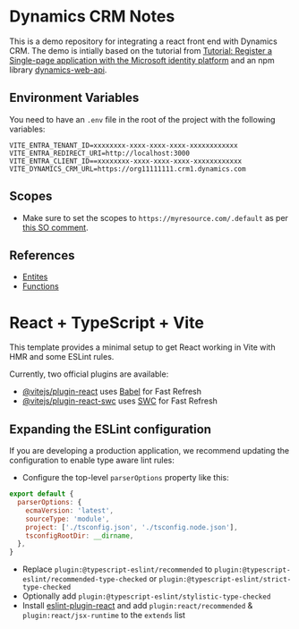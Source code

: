 # Dynamics CRM Notes

This is a demo repository for integrating a react front end with Dynamics CRM. The demo is intially based on the tutorial from [Tutorial: Register a Single-page application with the Microsoft identity platform](https://learn.microsoft.com/en-us/entra/identity-platform/tutorial-single-page-app-react-register-app) and an npm library [dynamics-web-api](https://www.npmjs.com/package/dynamics-web-api).

## Environment Variables

You need to have an `.env` file in the root of the project with the following variables:

```env
VITE_ENTRA_TENANT_ID=xxxxxxxx-xxxx-xxxx-xxxx-xxxxxxxxxxxx
VITE_ENTRA_REDIRECT_URI=http://localhost:3000
VITE_ENTRA_CLIENT_ID==xxxxxxxx-xxxx-xxxx-xxxx-xxxxxxxxxxxx
VITE_DYNAMICS_CRM_URL=https://org11111111.crm1.dynamics.com
```

## Scopes

- Make sure to set the scopes to `https://myresource.com/.default` as per [this SO comment](https://stackoverflow.com/questions/53552146/how-to-specify-resource-uri-when-acquiring-access-token-for-azure-ad-v2-endpoint/53552517#53552517).


## References

- [Entites](https://learn.microsoft.com/en-us/power-apps/developer/data-platform/webapi/reference/entitytypes?view=dataverse-latest)
- [Functions](https://learn.microsoft.com/en-us/power-apps/developer/data-platform/webapi/reference/functions?view=dataverse-latest)

# React + TypeScript + Vite

This template provides a minimal setup to get React working in Vite with HMR and some ESLint rules.

Currently, two official plugins are available:

- [@vitejs/plugin-react](https://github.com/vitejs/vite-plugin-react/blob/main/packages/plugin-react/README.md) uses [Babel](https://babeljs.io/) for Fast Refresh
- [@vitejs/plugin-react-swc](https://github.com/vitejs/vite-plugin-react-swc) uses [SWC](https://swc.rs/) for Fast Refresh

## Expanding the ESLint configuration

If you are developing a production application, we recommend updating the configuration to enable type aware lint rules:

- Configure the top-level `parserOptions` property like this:

```js
export default {
  parserOptions: {
    ecmaVersion: 'latest',
    sourceType: 'module',
    project: ['./tsconfig.json', './tsconfig.node.json'],
    tsconfigRootDir: __dirname,
  },
}
```

- Replace `plugin:@typescript-eslint/recommended` to `plugin:@typescript-eslint/recommended-type-checked` or `plugin:@typescript-eslint/strict-type-checked`
- Optionally add `plugin:@typescript-eslint/stylistic-type-checked`
- Install [eslint-plugin-react](https://github.com/jsx-eslint/eslint-plugin-react) and add `plugin:react/recommended` & `plugin:react/jsx-runtime` to the `extends` list
